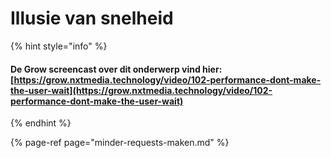 # Illusie van snelheid



{% hint style="info" %}
#### De Grow screencast over dit onderwerp vind hier: [https://grow.nxtmedia.technology/video/102-performance-dont-make-the-user-wait](https://grow.nxtmedia.technology/video/102-performance-dont-make-the-user-wait)
{% endhint %}

{% page-ref page="minder-requests-maken.md" %}



